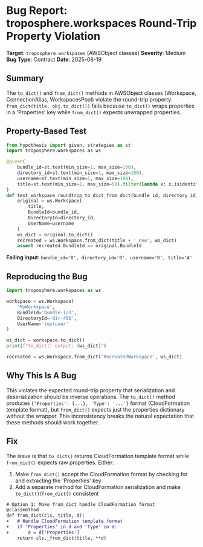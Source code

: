 # Bug Report: troposphere.workspaces Round-Trip Property Violation

**Target**: `troposphere.workspaces` (AWSObject classes)
**Severity**: Medium
**Bug Type**: Contract
**Date**: 2025-08-19

## Summary

The `to_dict()` and `from_dict()` methods in AWSObject classes (Workspace, ConnectionAlias, WorkspacesPool) violate the round-trip property: `from_dict(title, obj.to_dict())` fails because `to_dict()` wraps properties in a 'Properties' key while `from_dict()` expects unwrapped properties.

## Property-Based Test

```python
from hypothesis import given, strategies as st
import troposphere.workspaces as ws

@given(
    bundle_id=st.text(min_size=1, max_size=100),
    directory_id=st.text(min_size=1, max_size=100),
    username=st.text(min_size=1, max_size=100),
    title=st.text(min_size=1, max_size=50).filter(lambda x: x.isidentifier())
)
def test_workspace_roundtrip_to_dict_from_dict(bundle_id, directory_id, username, title):
    original = ws.Workspace(
        title,
        BundleId=bundle_id,
        DirectoryId=directory_id,
        UserName=username
    )
    ws_dict = original.to_dict()
    recreated = ws.Workspace.from_dict(title + '_new', ws_dict)
    assert recreated.BundleId == original.BundleId
```

**Failing input**: `bundle_id='0', directory_id='0', username='0', title='A'`

## Reproducing the Bug

```python
import troposphere.workspaces as ws

workspace = ws.Workspace(
    'MyWorkspace',
    BundleId='bundle-123',
    DirectoryId='dir-456',
    UserName='testuser'
)

ws_dict = workspace.to_dict()
print(f"to_dict() output: {ws_dict}")

recreated = ws.Workspace.from_dict('RecreatedWorkspace', ws_dict)
```

## Why This Is A Bug

This violates the expected round-trip property that serialization and deserialization should be inverse operations. The `to_dict()` method produces `{'Properties': {...}, 'Type': '...'}` format (CloudFormation template format), but `from_dict()` expects just the properties dictionary without the wrapper. This inconsistency breaks the natural expectation that these methods should work together.

## Fix

The issue is that `to_dict()` returns CloudFormation template format while `from_dict()` expects raw properties. Either:
1. Make `from_dict()` accept the CloudFormation format by checking for and extracting the 'Properties' key
2. Add a separate method for CloudFormation serialization and make `to_dict()`/`from_dict()` consistent

```diff
# Option 1: Make from_dict handle CloudFormation format
@classmethod
def from_dict(cls, title, d):
+   # Handle CloudFormation template format  
+   if 'Properties' in d and 'Type' in d:
+       d = d['Properties']
    return cls._from_dict(title, **d)
```